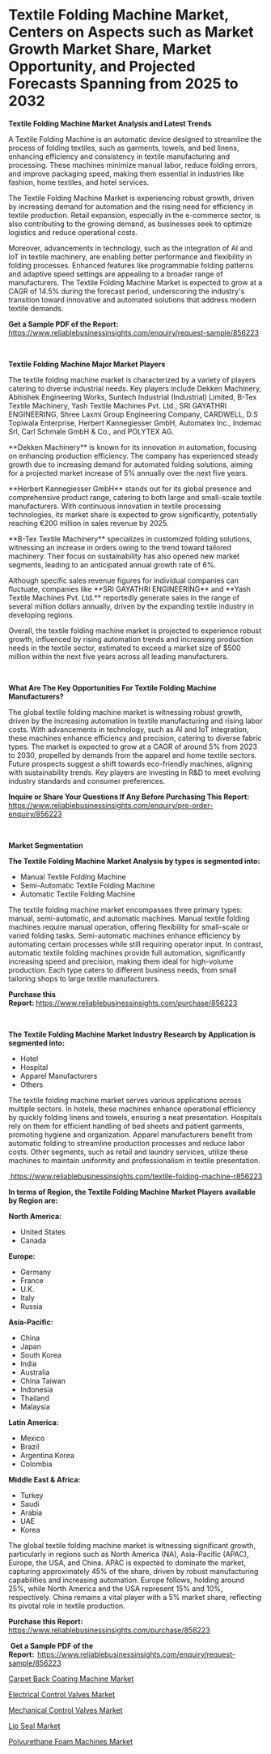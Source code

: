 <p><h1>Textile Folding Machine Market, Centers on Aspects such as Market Growth Market Share, Market Opportunity, and Projected Forecasts Spanning from 2025 to 2032</h1></p><p><strong>Textile Folding Machine Market Analysis and Latest Trends</strong></p>
<p><p>A Textile Folding Machine is an automatic device designed to streamline the process of folding textiles, such as garments, towels, and bed linens, enhancing efficiency and consistency in textile manufacturing and processing. These machines minimize manual labor, reduce folding errors, and improve packaging speed, making them essential in industries like fashion, home textiles, and hotel services.</p><p>The Textile Folding Machine Market is experiencing robust growth, driven by increasing demand for automation and the rising need for efficiency in textile production. Retail expansion, especially in the e-commerce sector, is also contributing to the growing demand, as businesses seek to optimize logistics and reduce operational costs. </p><p>Moreover, advancements in technology, such as the integration of AI and IoT in textile machinery, are enabling better performance and flexibility in folding processes. Enhanced features like programmable folding patterns and adaptive speed settings are appealing to a broader range of manufacturers. The Textile Folding Machine Market is expected to grow at a CAGR of 14.5% during the forecast period, underscoring the industry's transition toward innovative and automated solutions that address modern textile demands.</p></p>
<p><strong>Get a Sample PDF of the Report:&nbsp;</strong> <a href="https://www.reliablebusinessinsights.com/enquiry/request-sample/856223?utm_campaign=62&utm_medium=2&utm_source=Github&utm_content=ia&utm_term=08042025&utm_id=textile-folding-machine">https://www.reliablebusinessinsights.com/enquiry/request-sample/856223</a></p>
<p>&nbsp;</p>
<p><strong>Textile Folding Machine Major Market Players</strong></p>
<p><p>The textile folding machine market is characterized by a variety of players catering to diverse industrial needs. Key players include Dekken Machinery, Abhishek Engineering Works, Suntech Industrial (Industrial) Limited, B-Tex Textile Machinery, Yash Textile Machines Pvt. Ltd., SRI GAYATHRI ENGINEERING, Shree Laxmi Group Engineering Company, CARDWELL, D.S Topiwala Enterprise, Herbert Kannegiesser GmbH, Automatex Inc., Indemac Srl, Carl Schmale GmbH & Co., and POLYTEX AG.</p><p>**Dekken Machinery** is known for its innovation in automation, focusing on enhancing production efficiency. The company has experienced steady growth due to increasing demand for automated folding solutions, aiming for a projected market increase of 5% annually over the next five years.</p><p>**Herbert Kannegiesser GmbH** stands out for its global presence and comprehensive product range, catering to both large and small-scale textile manufacturers. With continuous innovation in textile processing technologies, its market share is expected to grow significantly, potentially reaching €200 million in sales revenue by 2025.</p><p>**B-Tex Textile Machinery** specializes in customized folding solutions, witnessing an increase in orders owing to the trend toward tailored machinery. Their focus on sustainability has also opened new market segments, leading to an anticipated annual growth rate of 6%.</p><p>Although specific sales revenue figures for individual companies can fluctuate, companies like **SRI GAYATHRI ENGINEERING** and **Yash Textile Machines Pvt. Ltd.** reportedly generate sales in the range of several million dollars annually, driven by the expanding textile industry in developing regions.</p><p>Overall, the textile folding machine market is projected to experience robust growth, influenced by rising automation trends and increasing production needs in the textile sector, estimated to exceed a market size of $500 million within the next five years across all leading manufacturers.</p></p>
<p>&nbsp;</p>
<p><strong>What Are The Key Opportunities For Textile Folding Machine Manufacturers?</strong></p>
<p><p>The global textile folding machine market is witnessing robust growth, driven by the increasing automation in textile manufacturing and rising labor costs. With advancements in technology, such as AI and IoT integration, these machines enhance efficiency and precision, catering to diverse fabric types. The market is expected to grow at a CAGR of around 5% from 2023 to 2030, propelled by demands from the apparel and home textile sectors. Future prospects suggest a shift towards eco-friendly machines, aligning with sustainability trends. Key players are investing in R&D to meet evolving industry standards and consumer preferences.</p></p>
<p><strong>Inquire or Share Your Questions If Any Before Purchasing This Report:</strong> <a href="https://www.reliablebusinessinsights.com/enquiry/pre-order-enquiry/856223?utm_campaign=62&utm_medium=2&utm_source=Github&utm_content=ia&utm_term=08042025&utm_id=textile-folding-machine">https://www.reliablebusinessinsights.com/enquiry/pre-order-enquiry/856223</a></p>
<p>&nbsp;</p>
<p><strong>Market Segmentation</strong></p>
<p><strong>The Textile Folding Machine Market Analysis by types is segmented into:</strong></p>
<p><ul><li>Manual Textile Folding Machine</li><li>Semi-Automatic Textile Folding Machine</li><li>Automatic Textile Folding Machine</li></ul></p>
<p><p>The textile folding machine market encompasses three primary types: manual, semi-automatic, and automatic machines. Manual textile folding machines require manual operation, offering flexibility for small-scale or varied folding tasks. Semi-automatic machines enhance efficiency by automating certain processes while still requiring operator input. In contrast, automatic textile folding machines provide full automation, significantly increasing speed and precision, making them ideal for high-volume production. Each type caters to different business needs, from small tailoring shops to large textile manufacturers.</p></p>
<p><strong>Purchase this Report:&nbsp;</strong><a href="https://www.reliablebusinessinsights.com/purchase/856223?utm_campaign=62&utm_medium=2&utm_source=Github&utm_content=ia&utm_term=08042025&utm_id=textile-folding-machine">https://www.reliablebusinessinsights.com/purchase/856223</a></p>
<p>&nbsp;</p>
<p><strong>The Textile Folding Machine Market Industry Research by Application is segmented into:</strong></p>
<p><ul><li>Hotel</li><li>Hospital</li><li>Apparel Manufacturers</li><li>Others</li></ul></p>
<p><p>The textile folding machine market serves various applications across multiple sectors. In hotels, these machines enhance operational efficiency by quickly folding linens and towels, ensuring a neat presentation. Hospitals rely on them for efficient handling of bed sheets and patient garments, promoting hygiene and organization. Apparel manufacturers benefit from automatic folding to streamline production processes and reduce labor costs. Other segments, such as retail and laundry services, utilize these machines to maintain uniformity and professionalism in textile presentation.</p></p>
<p><a href="https://www.reliablebusinessinsights.com/textile-folding-machine-r856223?utm_campaign=62&utm_medium=2&utm_source=Github&utm_content=ia&utm_term=08042025&utm_id=textile-folding-machine">&nbsp;https://www.reliablebusinessinsights.com/textile-folding-machine-r856223</a></p>
<p><strong>In terms of Region, the Textile Folding Machine Market Players available by Region are:</strong></p>
<p>
    <p> <strong> North America: </strong>
        <ul>
            <li>United States</li>
            <li>Canada</li>
        </ul>
        </p> 
    <p> <strong> Europe: </strong>
        <ul>
            <li>Germany</li>
            <li>France</li>
            <li>U.K.</li>
            <li>Italy</li>
            <li>Russia</li>
        </ul>
        </p> 
    <p> <strong> Asia-Pacific: </strong>
        <ul>
            <li>China</li>
            <li>Japan</li>
            <li>South Korea</li>
            <li>India</li>
            <li>Australia</li>
            <li>China Taiwan</li>
            <li>Indonesia</li>
            <li>Thailand</li>
            <li>Malaysia</li>
        </ul>
        </p> 
    <p> <strong> Latin America: </strong>
        <ul>
            <li>Mexico</li>
            <li>Brazil</li>
            <li>Argentina Korea</li>
            <li>Colombia</li>
        </ul>
        </p> 
    <p> <strong> Middle East & Africa: </strong>
        <ul>
            <li>Turkey</li>
            <li>Saudi</li>
            <li>Arabia</li>
            <li>UAE</li>
            <li>Korea</li>
        </ul>
    </p>
    </p>
<p><p>The global textile folding machine market is witnessing significant growth, particularly in regions such as North America (NA), Asia-Pacific (APAC), Europe, the USA, and China. APAC is expected to dominate the market, capturing approximately 45% of the share, driven by robust manufacturing capabilities and increasing automation. Europe follows, holding around 25%, while North America and the USA represent 15% and 10%, respectively. China remains a vital player with a 5% market share, reflecting its pivotal role in textile production.</p></p>
<p><strong>Purchase this Report: </strong><a href="https://www.reliablebusinessinsights.com/purchase/856223?utm_campaign=62&utm_medium=2&utm_source=Github&utm_content=ia&utm_term=08042025&utm_id=textile-folding-machine">https://www.reliablebusinessinsights.com/purchase/856223</a></p>
<p>&nbsp;<strong>Get a Sample PDF of the Report:&nbsp;&nbsp;</strong><a href="https://www.reliablebusinessinsights.com/enquiry/request-sample/856223?utm_campaign=62&utm_medium=2&utm_source=Github&utm_content=ia&utm_term=08042025&utm_id=textile-folding-machine">https://www.reliablebusinessinsights.com/enquiry/request-sample/856223</a></p>
<p><strong></strong></p>
<p><p><a href="https://github.com/vaeilabin/Market-Research-Report-List-1/blob/main/carpet-back-coating-machine-market.md?utm_campaign=62&utm_medium=2&utm_source=Github&utm_content=ia&utm_term=08042025&utm_id=textile-folding-machine">Carpet Back Coating Machine Market</a></p><p><a href="https://github.com/hirtzhulstsq/Market-Research-Report-List-1/blob/main/electrical-control-valves-market.md?utm_campaign=62&utm_medium=2&utm_source=Github&utm_content=ia&utm_term=08042025&utm_id=textile-folding-machine">Electrical Control Valves Market</a></p><p><a href="https://github.com/knipsfilip8f/Market-Research-Report-List-1/blob/main/mechanical-control-valves-market.md?utm_campaign=62&utm_medium=2&utm_source=Github&utm_content=ia&utm_term=08042025&utm_id=textile-folding-machine">Mechanical Control Valves Market</a></p><p><a href="https://github.com/bilkbitsch/Market-Research-Report-List-1/blob/main/lip-seal-market.md?utm_campaign=62&utm_medium=2&utm_source=Github&utm_content=ia&utm_term=08042025&utm_id=textile-folding-machine">Lip Seal Market</a></p><p><a href="https://github.com/alekitanis/Market-Research-Report-List-1/blob/main/polyurethane-foam-machines-market.md?utm_campaign=62&utm_medium=2&utm_source=Github&utm_content=ia&utm_term=08042025&utm_id=textile-folding-machine">Polyurethane Foam Machines Market</a></p></p>